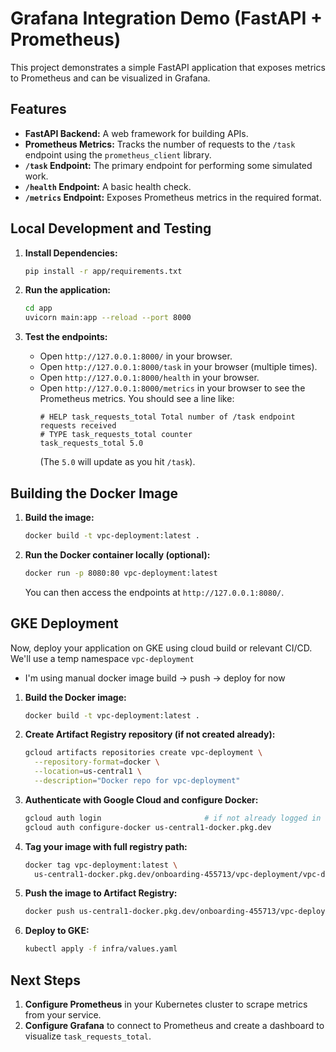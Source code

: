 # Grafana Integration Demo (FastAPI + Prometheus)

This project demonstrates a simple FastAPI application that exposes metrics
to Prometheus and can be visualized in Grafana.

## Features

*   **FastAPI Backend:** A web framework for building APIs.
*   **Prometheus Metrics:** Tracks the number of requests to the `/task` endpoint
    using the `prometheus_client` library.
*   **`/task` Endpoint:** The primary endpoint for performing some simulated work.
*   **`/health` Endpoint:** A basic health check.
*   **`/metrics` Endpoint:** Exposes Prometheus metrics in the required format.

## Local Development and Testing

1.  **Install Dependencies:**
    ```bash
    pip install -r app/requirements.txt
    ```

2.  **Run the application:**
    ```bash
    cd app
    uvicorn main:app --reload --port 8000
    ```

3.  **Test the endpoints:**
    *   Open `http://127.0.0.1:8000/` in your browser.
    *   Open `http://127.0.0.1:8000/task` in your browser (multiple times).
    *   Open `http://127.0.0.1:8000/health` in your browser.
    *   Open `http://127.0.0.1:8000/metrics` in your browser to see the Prometheus metrics. You should see a line like:
        ```
        # HELP task_requests_total Total number of /task endpoint requests received
        # TYPE task_requests_total counter
        task_requests_total 5.0
        ```
        (The `5.0` will update as you hit `/task`).

## Building the Docker Image

1.  **Build the image:**
    ```bash
    docker build -t vpc-deployment:latest .
    ```

2.  **Run the Docker container locally (optional):**
    ```bash
    docker run -p 8080:80 vpc-deployment:latest
    ```
    You can then access the endpoints at `http://127.0.0.1:8080/`.

## GKE Deployment

Now, deploy your application on GKE using cloud build or relevant CI/CD. We'll use a temp namespace `vpc-deployment`
- I'm using manual docker image build → push → deploy for now

1. **Build the Docker image:**
   ```bash
   docker build -t vpc-deployment:latest .
   ```

2. **Create Artifact Registry repository (if not created already):**
   ```bash
   gcloud artifacts repositories create vpc-deployment \
     --repository-format=docker \
     --location=us-central1 \
     --description="Docker repo for vpc-deployment"
   ```

3. **Authenticate with Google Cloud and configure Docker:**
   ```bash
   gcloud auth login                       # if not already logged in
   gcloud auth configure-docker us-central1-docker.pkg.dev
   ```

4. **Tag your image with full registry path:**
   ```bash
   docker tag vpc-deployment:latest \
     us-central1-docker.pkg.dev/onboarding-455713/vpc-deployment/vpc-deployment:latest
   ```

5. **Push the image to Artifact Registry:**
   ```bash
   docker push us-central1-docker.pkg.dev/onboarding-455713/vpc-deployment/vpc-deployment:latest
   ```

6. **Deploy to GKE:**
   ```bash
   kubectl apply -f infra/values.yaml
   ```

## Next Steps

1. **Configure Prometheus** in your Kubernetes cluster to scrape metrics from your service.
2. **Configure Grafana** to connect to Prometheus and create a dashboard to visualize `task_requests_total`. 